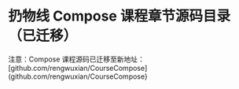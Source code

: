 # 扔物线 Compose 课程章节源码目录（已迁移）

注意：Compose 课程源码已迁移至新地址： [github.com/rengwuxian/CourseCompose](github.com/rengwuxian/CourseCompose}
